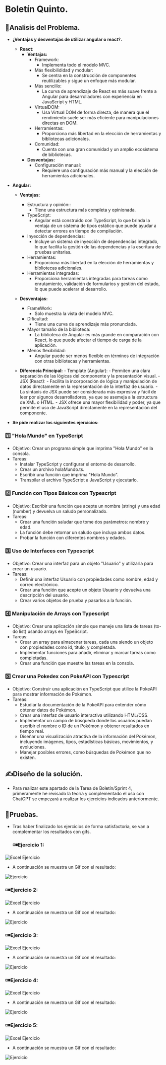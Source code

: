 # Boletín Quinto.
## 🔎Analisis del Problema.
- **¿Ventajas y desventajas de utilizar angular o react?.**
  - **React:**
    - **Ventajas:**
      - Framework:
        - Implementa todo el modelo MVC.
      - Más flexibilididad y modular:
        - Se centra en la construcción de componentes reutilizables y sigue un enfoque más modular.
      - Más sencillo:
        - La curva de aprendizaje de React es más suave frente a Angular para desarrolladores con experiencia en JavaScript y HTML.
      - VirtualDOM: 
        - Usa Virtual DOM de forma directa, de manera que el rendimiento suele ser más eficiente para manipulaciones directas en DOM.
      - Herramientas:
        - Proporciona más libertad en la elección de herramientas y bibliotecas adicionales. 
      -  Comunidad:
         -  Cuenta con una gran comunidad y un amplio ecosistema de bibliotecas.
    - **Desventajas:**
      - Configuración manual:
        - Requiere una configuración más manual y la elección de herramientas adicionales.
 - **Angular:**
    - **Ventajas:**
      - Estructura y opinión::
        - Tiene una estructura más completa y opinionada.
      - TypeScript:
        - Angular está construido con TypeScript, lo que brinda la ventaja de un sistema de tipos estático que puede ayudar a detectar errores en tiempo de compilación.
      - Inyección de dependencias:
        -  Incluye un sistema de inyección de dependencias integrado, lo que facilita la gestión de las dependencias y la escritura de pruebas unitarias.
      - Herramientas:
        - Proporciona más libertad en la elección de herramientas y bibliotecas adicionales. 
      -  Herramientas integradas:
         - Proporciona herramientas integradas para tareas como enrutamiento, validación de formularios y gestión del estado, lo que puede acelerar el desarrollo.
    - **Desventajas:**
      - FrameWork: 
        - Solo muestra la vista del modelo MVC.
      - Dificultad:
        - Tiene una curva de aprendizaje más pronunciada.
      - Mayor tamaño de la biblioteca:
        - La biblioteca de Angular es más grande en comparación con React, lo que puede afectar el tiempo de carga de la aplicación.
      - Menos flexibilidad:
        - Angular puede ser menos flexible en términos de integración con otras bibliotecas y herramientas.

    - **Diferencia Principal:**
          - Template (Angular):
            - Permiten una clara separación de las lógicas del componente y la presentación visual. 
          - JSX (React):
            - Facilita la incorporación de lógica y manipulación de datos directamente en la representación de la interfaz de usuario.
            -  La sintaxis de JSX puede ser considerada más expresiva y fácil de leer por algunos desarrolladores, ya que se asemeja a la estructura de XML o HTML.
            -  JSX ofrece una mayor flexibilidad y poder, ya que permite el uso de JavaScript directamente en la representación del componente.


- **Se pide realizar los siguientes ejercicios:**
 ###  1️⃣ "Hola Mundo" en TypeScript
- Objetivo: Crear un programa simple que imprima "Hola Mundo" en la consola.
- Tareas:
  - Instalar TypeScript y configurar el entorno de desarrollo.
  - Crear un archivo holaMundo.ts.
  - Escribir una función que imprima "Hola Mundo".
  - Transpilar el archivo TypeScript a JavaScript y ejecutarlo.

 ###  2️⃣ Función con Tipos Básicos con Typescript
- Objetivo: Escribir una función que acepte un nombre (string) y una edad (number) y devuelva un saludo personalizado.
- Tareas:
  - Crear una función saludar que tome dos parámetros: nombre y edad.
  - La función debe retornar un saludo que incluya ambos datos.
  - Probar la función con diferentes nombres y edades.

 ### 3️⃣ Uso de Interfaces con Typescript
- Objetivo: Crear una interfaz para un objeto "Usuario" y utilizarla para crear un usuario.
- Tareas:
  - Definir una interfaz Usuario con propiedades como nombre, edad y correo electrónico.
  - Crear una función que acepte un objeto Usuario y devuelva una descripción del usuario.
  - Crear varios objetos de prueba y pasarlos a la función.

 ###  4️⃣ Manipulación de Arrays con Typescript
- Objetivo: Crear una aplicación simple que maneje una lista de tareas (to-do list) usando arrays en TypeScript.
- Tareas:
  - Crear un array para almacenar tareas, cada una siendo un objeto con propiedades como id, titulo, y completada.
  - Implementar funciones para añadir, eliminar y marcar tareas como completadas.
  - Crear una función que muestre las tareas en la consola.

 ###  5️⃣ Crear una Pokedex con PokeAPI con Typescript
- Objetivo: Construir una aplicación en TypeScript que utilice la PokeAPI para mostrar información de Pokémon.
- Tareas:
  - Estudiar la documentación de la PokeAPI para entender cómo obtener datos de Pokémon.
  - Crear una interfaz de usuario interactiva utilizando HTML/CSS.
  - Implementar un campo de búsqueda donde los usuarios puedan escribir el nombre o ID de un Pokémon y obtener resultados en tiempo real.
  - Diseñar una visualización atractiva de la información del Pokémon, incluyendo imágenes, tipos, estadísticas básicas, movimientos, y evoluciones.
  - Manejar posibles errores, como búsquedas de Pokémon que no existen.


## ✍Diseño de la solución.
- Para realizar este apartado de la Tarea de Boletín/Sprint 4, primeramente he revisado la teoría y complementado el uso con ChatGPT se empezará a realizar los ejercicios indicados anteriormente.
## 🧾Pruebas.
- Tras haber finalizado los ejercicios de forma satisfactoria, se van a complementar los resultados con gifs.
  ### ◽◾Ejercicio 1:
![Excel Ejercicio](https://github.com/JoseAntonioSegura/Imagenes/blob/0f96a303467952bc5a773a9aa0ef12ea544b7ee2/Sprint5%20Ejercicio1.PNG)
  -  A continuación se muestra un Gif con el resultado:

![Ejercicio](https://github.com/JoseAntonioSegura/Imagenes/blob/0f96a303467952bc5a773a9aa0ef12ea544b7ee2/Videos/Sprint5%20Ejercicio1.gif)
  ### ◽◾Ejercicio 2:
![Excel Ejercicio](https://github.com/JoseAntonioSegura/Imagenes/blob/0f96a303467952bc5a773a9aa0ef12ea544b7ee2/Sprint5%20Ejercicio2.PNG)
  -  A continuación se muestra un Gif con el resultado:

![Ejercicio](https://github.com/JoseAntonioSegura/Imagenes/blob/0f96a303467952bc5a773a9aa0ef12ea544b7ee2/Videos/Sprint5%20Ejercicio2.gif)

  ### ◽◾Ejercicio 3:
 ![Excel Ejercicio](https://github.com/JoseAntonioSegura/Imagenes/blob/0f96a303467952bc5a773a9aa0ef12ea544b7ee2/Sprint5%20Ejercicio3.PNG)
  -  A continuación se muestra un Gif con el resultado:

![Ejercicio](https://github.com/JoseAntonioSegura/Imagenes/blob/0f96a303467952bc5a773a9aa0ef12ea544b7ee2/Videos/Sprint5%20Ejercicio3.gif)
  ### ◽◾Ejercicio 4:
  ![Excel Ejercicio](https://github.com/JoseAntonioSegura/Imagenes/blob/0f96a303467952bc5a773a9aa0ef12ea544b7ee2/Sprint5%20Ejercicio4.PNG)
  -  A continuación se muestra un Gif con el resultado:

![Ejercicio](https://github.com/JoseAntonioSegura/Imagenes/blob/0f96a303467952bc5a773a9aa0ef12ea544b7ee2/Videos/Sprint5%20Ejercicio4.gif)
  ### ◽◾Ejercicio 5:
  ![Excel Ejercicio](https://github.com/JoseAntonioSegura/Imagenes/blob/0f96a303467952bc5a773a9aa0ef12ea544b7ee2/Sprint5%20Ejercicio5.PNG)
  -  A continuación se muestra un Gif con el resultado:

![Ejercicio](https://github.com/JoseAntonioSegura/Imagenes/blob/0f96a303467952bc5a773a9aa0ef12ea544b7ee2/Videos/Sprint5%20Ejercicio5.gif)